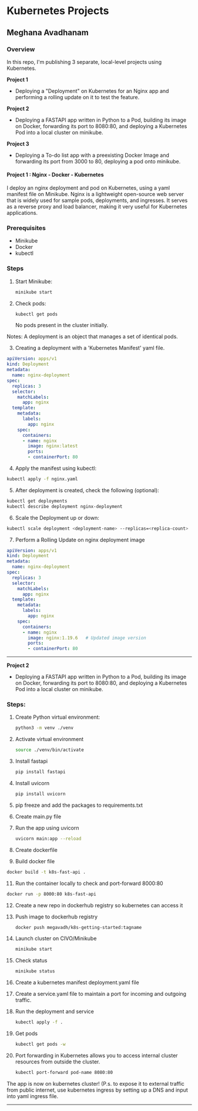 # Kubernetes Projects

## Meghana Avadhanam

### Overview

In this repo, I'm publishing 3 separate, local-level projects using Kubernetes.

**Project 1**
- Deploying a "Deployment" on Kubernetes for an Nginx app and performing a rolling update on it to test the feature.

**Project 2**
- Deploying a FASTAPI app written in Python to a Pod, building its image on Docker, forwarding its port to 8080:80, and deploying a Kubernetes Pod into a local cluster on minikube.

**Project 3**
- Deploying a To-do list app with a preexisting Docker Image and forwarding its port from 3000 to 80, deploying a pod onto minikube.


#### Project 1 : Nginx - Docker - Kubernetes
I deploy an nginx deployment and pod on Kubernetes, using a yaml manifest file on Minikube. Nginx is a lightweight open-source web server that is widely used for sample pods, deployments, and ingresses. It serves as a reverse proxy and load balancer, making it very useful for Kubernetes applications.

### Prerequisites

- Minikube
- Docker
- kubectl

### Steps

1. Start Minikube:
   ```bash
   minikube start
   ```

2. Check pods:
   ```bash
   kubectl get pods
   ```

   No pods present in the cluster initially.

Notes: A deployment is an object that manages a set of identical pods.

3. Creating a deployment with a 'Kubernetes Manifest' yaml file.

```yaml
apiVersion: apps/v1
kind: Deployment
metadata:
  name: nginx-deployment
spec:
  replicas: 3
  selector:
    matchLabels:
      app: nginx
  template:
    metadata:
      labels:
        app: nginx
    spec:
      containers:
      - name: nginx
        image: nginx:latest
        ports:
        - containerPort: 80
```

4. Apply the manifest using kubectl:
```bash
kubectl apply -f nginx.yaml
```

5. After deployment is created, check the following (optional):
```bash
kubectl get deployments
kubectl describe deployment nginx-deployment
```

6. Scale the Deployment up or down:
```bash
kubectl scale deployment <deployment-name> --replicas=<replica-count>
```

7. Perform a Rolling Update on nginx deployment image

```yaml
apiVersion: apps/v1
kind: Deployment
metadata:
  name: nginx-deployment
spec:
  replicas: 3
  selector:
    matchLabels:
      app: nginx
  template:
    metadata:
      labels:
        app: nginx
    spec:
      containers:
      - name: nginx
        image: nginx:1.19.6   # Updated image version
        ports:
        - containerPort: 80
```

------------------------------------------------------------

**Project 2**
- Deploying a FASTAPI app written in Python to a Pod, building its image on Docker, forwarding its port to 8080:80, and deploying a Kubernetes Pod into a local cluster on minikube.

### Steps:

1. Create Python virtual environment:
   ```bash
   python3 -m venv ./venv
   ```

2. Activate virtual environment
   ```bash
   source ./venv/bin/activate
   ```
4. Install fastapi
   ```bash
   pip install fastapi
   ```
5. Install uvicorn
   ```bash
   pip install uvicorn
   ```
6. pip freeze and add the packages to requirements.txt
7. Create main.py file
8. Run the app using uvicorn
   ```bash
   uvicorn main:app --reload
   ```
9. Create dockerfile
10. Build docker file
   ```bash
   docker build -t k8s-fast-api .
   ```
11. Run the container locally to check and port-forward 8000:80
```bash
docker run -p 8000:80 k8s-fast-api
```

12. Create a new repo in dockerhub registry so kubernetes can access it
13. Push image to dockerhub registry
    ```bash
    docker push megavadh/k8s-getting-started:tagname
    ```

14. Launch cluster on CIVO/Minikube
    ```bash
    minikube start
    ```

15. Check status
    ```bash
    minikube status
    ```

16. Create a kubernetes manifest deployment.yaml file

17. Create a service.yaml file to maintain a port for incoming and outgoing traffic.

18. Run the deployment and service 
    ```bash
    kubectl apply -f .
    ```
20. Get pods
    ```bash
    kubectl get pods -w
    ```

21. Port forwarding in Kubernetes allows you to access internal cluster resources from outside the cluster.
     ```bash
    kubectl port-forward pod-name 8080:80 
    ```
The app is now on kubernetes cluster! (P.s. to expose it to external traffic from public internet, use kubernetes ingress by setting up a DNS and input into yaml ingress file.


------------------------------------------------------------

